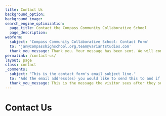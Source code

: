```yaml
---
title: Contact Us
background_option: 
background_image:
search_engine_optimization:
  page_title: Contact the Compass Community Collaborative School
  page_description:
webform:
  subject: 'Compass Community Collaborative School: Contact Form'
  to: 'jan@compasshighschool.org,team@variantstudios.com'
  thank_you_message: Thank you. Your message has been sent. We will contact you shortly.
permalink: /contact-us/
layout: page
class: contact
_comments:
  subject: "This is the contact form's email subject line."
  to: 'Add the email address(es) you would like to send this to and if you want to send to more than one you can add commas between them, for example: hello1@test.com,hello2@test.com'
  thank_you_message: This is the message the visitor sees after they submit a contact message.
---
```


# Contact Us